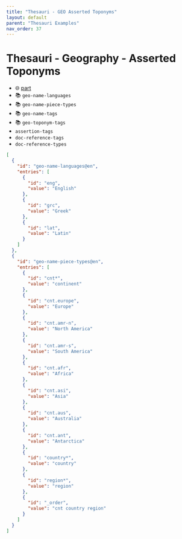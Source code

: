 ```yaml
---
title: "Thesauri - GEO Asserted Toponyms"
layout: default
parent: "Thesauri Examples"
nav_order: 37
---
```


# Thesauri - Geography - Asserted Toponyms

- 🌐 [part](https://github.com/vedph/cadmus-geo/blob/master/docs/asserted-toponyms.md)
- 📚 `geo-name-languages`
- 📚 `geo-name-piece-types`
- 📚 `geo-name-tags`
- 📚 `geo-toponym-tags`
- `assertion-tags`
- `doc-reference-tags`
- `doc-reference-types`

```json
[
  {
    "id": "geo-name-languages@en",
    "entries": [
      {
        "id": "eng",
        "value": "English"
      },
      {
        "id": "grc",
        "value": "Greek"
      },
      {
        "id": "lat",
        "value": "Latin"
      }
    ]
  },
  {
    "id": "geo-name-piece-types@en",
    "entries": [
      {
        "id": "cnt*",
        "value": "continent"
      },
      {
        "id": "cnt.europe",
        "value": "Europe"
      },
      {
        "id": "cnt.amr-n",
        "value": "North America"
      },
      {
        "id": "cnt.amr-s",
        "value": "South America"
      },
      {
        "id": "cnt.afr",
        "value": "Africa"
      },
      {
        "id": "cnt.asi",
        "value": "Asia"
      },
      {
        "id": "cnt.aus",
        "value": "Australia"
      },
      {
        "id": "cnt.ant",
        "value": "Antarctica"
      },
      {
        "id": "country*",
        "value": "country"
      },
      {
        "id": "region*",
        "value": "region"
      },
      {
        "id": "_order",
        "value": "cnt country region"
      }
    ]
  }
]
```
